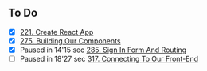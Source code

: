 ## To Do

- [x] [221. Create React App]('https://www.udemy.com/course/the-complete-web-developer-zero-to-mastery/learn/lecture/29000358#questions')
- [x] [275. Building Our Components]('https://www.udemy.com/course/the-complete-web-developer-zero-to-mastery/learn/lecture/8803510#questions')
- [x] Paused in 14'15 sec  [285. Sign In Form And Routing]('https://www.udemy.com/course/the-complete-web-developer-zero-to-mastery/learn/lecture/8803528#questions')
- [ ] Paused in 18'27 sec [317. Connecting To Our Front-End]('https://www.udemy.com/course/the-complete-web-developer-zero-to-mastery/learn/lecture/8820894#questions')